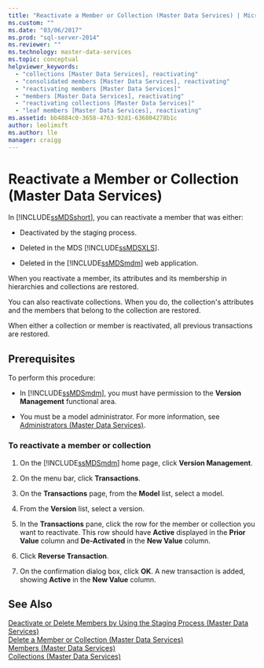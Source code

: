 ```yaml
---
title: "Reactivate a Member or Collection (Master Data Services) | Microsoft Docs"
ms.custom: ""
ms.date: "03/06/2017"
ms.prod: "sql-server-2014"
ms.reviewer: ""
ms.technology: master-data-services
ms.topic: conceptual
helpviewer_keywords: 
  - "collections [Master Data Services], reactivating"
  - "consolidated members [Master Data Services], reactivating"
  - "reactivating members [Master Data Services]"
  - "members [Master Data Services], reactivating"
  - "reactivating collections [Master Data Services]"
  - "leaf members [Master Data Services], reactivating"
ms.assetid: bb4884c0-3658-4763-92d1-636804278b1c
author: leolimsft
ms.author: lle
manager: craigg
---
```

# Reactivate a Member or Collection (Master Data Services)
  In [!INCLUDE[ssMDSshort](../includes/ssmdsshort-md.md)], you can reactivate a member that was either:  
  
-   Deactivated by the staging process.  
  
-   Deleted in the MDS [!INCLUDE[ssMDSXLS](../includes/ssmdsxls-md.md)].  
  
-   Deleted in the [!INCLUDE[ssMDSmdm](../includes/ssmdsmdm-md.md)] web application.  
  
 When you reactivate a member, its attributes and its membership in hierarchies and collections are restored.  
  
 You can also reactivate collections. When you do, the collection's attributes and the members that belong to the collection are restored.  
  
 When either a collection or member is reactivated, all previous transactions are restored.  
  
## Prerequisites  
 To perform this procedure:  
  
-   In [!INCLUDE[ssMDSmdm](../includes/ssmdsmdm-md.md)], you must have permission to the **Version Management** functional area.  
  
-   You must be a model administrator. For more information, see [Administrators &#40;Master Data Services&#41;](administrators-master-data-services.md).  
  
### To reactivate a member or collection  
  
1.  On the [!INCLUDE[ssMDSmdm](../includes/ssmdsmdm-md.md)] home page, click **Version Management**.  
  
2.  On the menu bar, click **Transactions**.  
  
3.  On the **Transactions** page, from the **Model** list, select a model.  
  
4.  From the **Version** list, select a version.  
  
5.  In the **Transactions** pane, click the row for the member or collection you want to reactivate. This row should have **Active** displayed in the **Prior Value** column and **De-Activated** in the **New Value** column.  
  
6.  Click **Reverse Transaction**.  
  
7.  On the confirmation dialog box, click **OK**. A new transaction is added, showing **Active** in the **New Value** column.  
  
## See Also  
 [Deactivate or Delete Members by Using the Staging Process &#40;Master Data Services&#41;](add-update-and-delete-data-master-data-services.md)   
 [Delete a Member or Collection &#40;Master Data Services&#41;](../../2014/master-data-services/delete-a-member-or-collection-master-data-services.md)   
 [Members &#40;Master Data Services&#41;](../../2014/master-data-services/members-master-data-services.md)   
 [Collections &#40;Master Data Services&#41;](../../2014/master-data-services/collections-master-data-services.md)  
  
  
